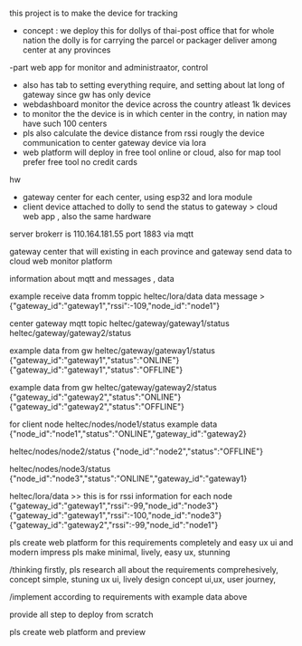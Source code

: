 this project is to make the device for tracking
- concept : we deploy this for dollys of thai-post office that for whole nation
the dolly is for carrying the parcel or packager deliver among center at any provinces


-part
 web app for monitor and  administraator, control
 - also has tab to setting everything require, and setting about lat long of gateway since gw has only device 
 - webdashboard monitor the device across the country atleast 1k devices 
 - to monitor the the device is in which center in the contry, in nation may have such 100 centers
 - pls also calculate the device distance from rssi rougly 
the device communication to center gateway device via lora
 - web platform will deploy in free tool online or cloud, also for map tool prefer free tool no credit cards

 hw
 - gateway center for each center, using esp32 and lora module 
 - client device attached to dolly to send the status to gateway > cloud web app , also the same hardware
 
 
  server brokerr is 110.164.181.55 port 1883
via mqtt

gateway center that will existing in each province and gateway send data to cloud web monitor platform

information about mqtt and messages , data

example receive data fromm toppic heltec/lora/data
data message > {"gateway_id":"gateway1","rssi":-109,"node_id":"node1"}


center gateway mqtt topic 
heltec/gateway/gateway1/status
heltec/gateway/gateway2/status

example data from gw heltec/gateway/gateway1/status
{"gateway_id":"gateway1","status":"ONLINE"}
{"gateway_id":"gateway1","status":"OFFLINE"}

example data from gw heltec/gateway/gateway2/status
{"gateway_id":"gateway2","status":"ONLINE"}
{"gateway_id":"gateway2","status":"OFFLINE"}

for client node heltec/nodes/node1/status
example data
{"node_id":"node1","status":"ONLINE","gateway_id":"gateway2}

heltec/nodes/node2/status
{"node_id":"node2","status":"OFFLINE"}

heltec/nodes/node3/status
{"node_id":"node3","status":"ONLINE","gateway_id":"gateway1}

heltec/lora/data >> this is for rssi information for each node
{"gateway_id":"gateway1","rssi":-99,"node_id":"node3"}
{"gateway_id":"gateway1","rssi":-100,"node_id":"node3"}
{"gateway_id":"gateway2","rssi":-99,"node_id":"node1"}

pls create web platform for this requirements completely and easy ux ui and modern impress
pls make minimal, lively, easy ux, stunning

/thinking
firstly, pls research all about the requirements comprehesively, concept simple, stuning ux ui, lively
design concept ui,ux, user journey,

/implement 
according to requirements with example data above

provide all step to deploy from scratch

pls create web platform and preview